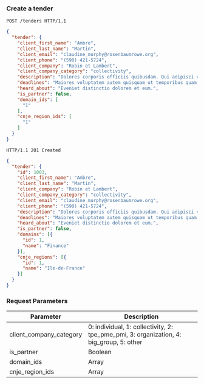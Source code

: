 ### Create a tender

```http
POST /tenders HTTP/1.1
```

```json
{
  "tender": {
    "client_first_name": "Ambre",
    "client_last_name": "Martin",
    "client_email": "claudine_murphy@rosenbaumrowe.org",
    "client_phone": "(590) 421-5724",
    "client_company": "Robin et Lambert",
    "client_company_category": "collectivity",
    "description": "Dolores corporis officiis quibusdam. Qui adipisci voluptas similique molestiae voluptas et. Et asperiores molestiae sunt ipsa eum sed repellat. Laboriosam autem fugiat possimus consequatur reprehenderit optio.",
    "deadlines": "Maiores voluptatem autem quisquam ut temporibus quam ea. Repudiandae dolores nulla minus alias reiciendis. Reiciendis non mollitia et qui iusto. Vitae sit quibusdam.",
    "heard_about": "Eveniet distinctio dolorem et eum.",
    "is_partner": false,
    "domain_ids": [
      "1"
    ],
    "cnje_region_ids": [
      "1"
    ]
  }
}
```

```http
HTTP/1.1 201 Created
```

```json
{
  "tender": {
    "id": 1003,
    "client_first_name": "Ambre",
    "client_last_name": "Martin",
    "client_company": "Robin et Lambert",
    "client_company_category": "collectivity",
    "client_email": "claudine_murphy@rosenbaumrowe.org",
    "client_phone": "(590) 421-5724",
    "description": "Dolores corporis officiis quibusdam. Qui adipisci voluptas similique molestiae voluptas et. Et asperiores molestiae sunt ipsa eum sed repellat. Laboriosam autem fugiat possimus consequatur reprehenderit optio.",
    "deadlines": "Maiores voluptatem autem quisquam ut temporibus quam ea. Repudiandae dolores nulla minus alias reiciendis. Reiciendis non mollitia et qui iusto. Vitae sit quibusdam.",
    "heard_about": "Eveniet distinctio dolorem et eum.",
    "is_partner": false,
    "domains": [{
      "id": 1,
      "name": "Finance"
    }],
    "cnje_regions": [{
      "id": 1,
      "name": "Ile-de-France"
    }]
  }
}
```


### Request Parameters

Parameter               | Description
----------------------- | ------
client_company_category | 0: individual, 1: collectivity, 2: tpe_pme_pmi, 3: organization, 4: big_group, 5: other
is_partner              | Boolean
domain_ids              | Array<Integer>
cnje_region_ids         | Array<Integer>
